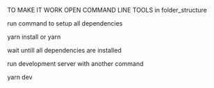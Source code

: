 TO MAKE IT WORK
OPEN COMMAND LINE TOOLS in folder_structure

run command to setup all dependencies

yarn install or yarn

wait untill all dependencies are installed

run development server with another command

yarn dev
